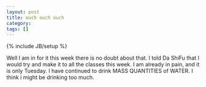 ```yaml
---
layout: post
title: ouch ouch ouch
category: 
tags: []
---
```

{% include JB/setup %}

Well I am in for it this week there is no doubt about that.  I told
Da ShiFu that I would try and make it to all the classes this week.
I am already in pain, and it is only Tuesday.  I have continued
to drink MASS QUANTITIES of WATER.   I think i might be drinking
too much.
